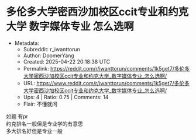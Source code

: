 # 多伦多大学密西沙加校区ccit专业和约克大学 数字媒体专业 怎么选啊

- Metadata:
  - Subreddit: r_iwanttorun
  - Author: DoomerYang
  - Created: 2025-04-22 20:18:38 UTC
  - Permalink: https://reddit.com/r/iwanttorun/comments/1k5get7/多伦多大学密西沙加校区ccit专业和约克大学_数字媒体专业_怎么选啊/
  - URL: https://www.reddit.com/r/iwanttorun/comments/1k5get7/多伦多大学密西沙加校区ccit专业和约克大学_数字媒体专业_怎么选啊/
  - Ups: 4 | Ratio: 0.75 | Comments: 14
  - Flair: 不懂就问


如题 有pr  
约克排名一般但是专业学的有意思  
多大排名好但是专业一般

